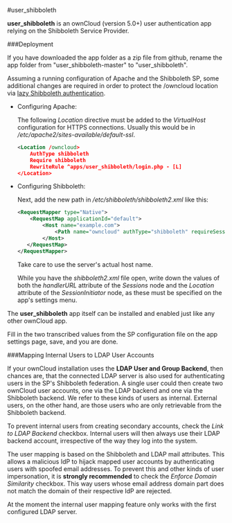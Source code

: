 #user_shibboleth

**user_shibboleth** is an ownCloud (version 5.0+) user authentication app relying on the Shibboleth Service Provider.


###Deployment

If you have downloaded the app folder as a zip file from github, rename the app folder from "user_shibboleth-master" to "user_shibboleth".

Assuming a running configuration of Apache and the Shibboleth SP, some additional changes are required in order to protect the /owncloud location via [lazy Shibboleth authentication](https://aai-demo.switch.ch/lazy/).

* Configuring Apache:

    The following _Location_ directive must be added to the _VirtualHost_ configuration for HTTPS connections. Usually this would be in _/etc/apache2/sites-available/default-ssl_.

    ```xml
    <Location /owncloud>
        AuthType shibboleth
        Require shibboleth
        RewriteRule ^apps/user_shibboleth/login.php - [L]
    </Location>
    ```
* Configuring Shibboleth:
    
    Next, add the new path in _/etc/shibboleth/shibboleth2.xml_ like this:

    ```xml
    <RequestMapper type="Native">
        <RequestMap applicationId="default">
            <Host name="example.com">
                <Path name="owncloud" authType="shibboleth" requireSession="false"/>
            </Host>
       </RequestMap>
    </RequestMapper>
    ```
    Take care to use the server's actual host name.
    
    While you have the _shibboleth2.xml_ file open, write down the values of both the _handlerURL_ attribute of the _Sessions_ node and the _Location_ attribute of the _SessionInitiator_ node, as these must be specified on the app's settings menu.

The __user_shibboleth__ app itself can be installed and enabled just like any other ownCloud app.

Fill in the two transcribed values from the SP configuration file on the app settings page, save, and you are done.

###Mapping Internal Users to LDAP User Accounts

If your ownCloud installation uses the __LDAP User and Group Backend__, then chances are, that the connected LDAP server is also used for authenticating users in the SP's Shibboleth federation. A single user could then create two ownCloud user accounts, one via the LDAP backend and one via the Shibboleth backend. We refer to these kinds of users as internal. External users, on the other hand, are those users who are only retrievable from the Shibboleth backend.

To prevent internal users from creating secondary accounts, check the _Link to LDAP Backend_ checkbox. Internal users will then always use their LDAP backend account, irrespective of the way they log into the system.

The user mapping is based on the Shibboleth and LDAP mail attributes. This allows a malicious IdP to hijack mapped user accounts by authenticating users with spoofed email addresses. To prevent this and other kinds of user impersonation, it is __strongly recommended__ to check the _Enforce Domain Similarity_ checkbox. This way users whose email address domain part does not match the domain of their respective IdP are rejected.

At the moment the internal user mapping feature only works with the first configured LDAP server.
